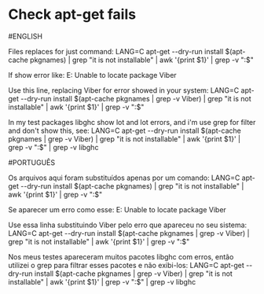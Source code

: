 # Check apt-get fails

#ENGLISH

Files replaces for just command:
LANG=C apt-get --dry-run install $(apt-cache pkgnames) | grep "it is not installable" | awk '{print $1}' | grep -v ":$"

If show error like:
E: Unable to locate package Viber

Use this line, replacing Viber for error showed in your system:
LANG=C apt-get --dry-run install $(apt-cache pkgnames | grep -v Viber) | grep "it is not installable" | awk '{print $1}' | grep -v ":$"

In my test packages libghc show lot and lot errors, and i'm use grep for filter and don't show this, see:
LANG=C apt-get --dry-run install $(apt-cache pkgnames | grep -v Viber) | grep "it is not installable" | awk '{print $1}' | grep -v ":$" | grep -v libghc


#PORTUGUÊS

Os arquivos aqui foram substituídos apenas por um comando:
LANG=C apt-get --dry-run install $(apt-cache pkgnames) | grep "it is not installable" | awk '{print $1}' | grep -v ":$"

Se aparecer um erro como esse:
E: Unable to locate package Viber

Use essa linha substituindo Viber pelo erro que apareceu no seu sistema:
LANG=C apt-get --dry-run install $(apt-cache pkgnames | grep -v Viber) | grep "it is not installable" | awk '{print $1}' | grep -v ":$"

Nos meus testes apareceram muitos pacotes libghc com erros, então utilizei o grep para filtrar esses pacotes e não exibi-los:
LANG=C apt-get --dry-run install $(apt-cache pkgnames | grep -v Viber) | grep "it is not installable" | awk '{print $1}' | grep -v ":$" | grep -v libghc
